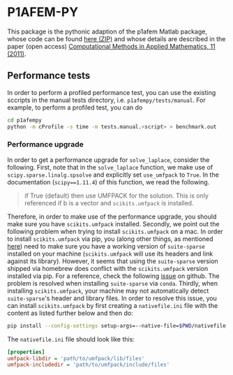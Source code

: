 # P1AFEM-PY

This package is the pythonic adaption of the p1afem Matlab package,
whose code can be found
[here (ZIP)](https://www.tuwien.at/index.php?eID=dumpFile&t=f&f=180536&token=1b5f89369acab20d59455e42569bf1e0b2db8b41)
and whose details are described in the paper (open access)
[Computational Methods in Applied Mathematics, 11 (2011)](http://dx.doi.org/10.2478/cmam-2011-0026).

## Performance tests

In order to perform a profiled performance test, you can use the existing sccripts in
the manual tests directory, i.e. `p1afempy/tests/manual`.
For example, to perform a profiled test, you can do

```sh
cd p1afempy
python -m cProfile -s time -m tests.manual.<script> > benchmark.out
```

### Performance upgrade

In order to get a performance upgrade for `solve_laplace`,
consider the following. 
First, note that in the `solve_laplace` function, we make use of `scipy.sparse.linalg.spsolve` and explicitly set `use_umfpack` to `True`.
In the documentation (`scipy==1.11.4`) of this function, we read the following.

> if True (default) then use UMFPACK for the solution.
> This is only referenced if b is a vector and ``scikits.umfpack`` is installed.

Therefore, in order to make use of the performance upgrade, you should make sure you have
`scikits.umfpack` installed.
Secondly, we point out the following problem when trying to install `scikits.umfpack` on a mac.
In order to install `scikits.umfpack` via pip, you (along other things, as mentioned [here](https://pypi.org/project/scikit-umfpack/)) need to make sure you
have a working version of `suite-sparse` installed on your machine (`scikits.umfpack` will use
its headers and link against its library).
However, it seems that using the `suite-sparse` version shipped via homebrew does conflict
with the `scikits.umfpack` version installed via pip.
For a reference, check the following [issue](https://github.com/scikit-umfpack/scikit-umfpack/issues/98) on github.
The problem is resolved when installing `suite-sparse` via `conda`.
Thirdly, when installing `scikits.umfpack`, your machine may not automatically detect `suite-sparse`'s
header and library files.
In order to resolve this issue, you can install `scikits.umfpack` by first creating a `nativefile.ini`
file with the content as listed further below and then do:

```sh
pip install --config-settings setup-args=--native-file=$PWD/nativefile.ini scikit-umfpack
```

The `nativefile.ini` file should look like this:
```ini
[properties]
umfpack-libdir = 'path/to/umfpack/lib/files'
umfpack-includedir = 'path/to/umfpack/include/files'
```
